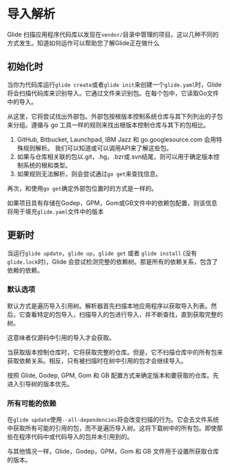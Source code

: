 # 导入解析

Glide 扫描应用程序代码库以发现在`vendor/`目录中管理的项目。这以几种不同的方式发生。知道如何运作可以帮助您了解Glide正在做什么

## 初始化时

当你为代码库运行`glide create`或者`glide init`来创建一个`glide.yaml`时，Glide 将会扫描代码库来识别导入。它通过文件来识别包。在每个包中，它读取Go文件中的导入。

从这里，它将尝试找出外部包。外部包按根版本控制系统仓库与其下列列出的子包来分组。遵循与 go 工具一样的规则来找出根版本控制仓库与其下的包相比。

1. GitHub, Bitbucket, Launchpad, IBM Jazz 和 go.googlesource.com 会用特殊规则解析。 我们可以知道或可以调用API来了解这些包。
2. 如果与仓库相关联的包以.git，.hg，.bzr或.svn结尾，则可以用于确定版本控制系统的根和类型。
3. 如果规则无法解析，则会尝试通过`go get`来查找信息。

再次，和使用`go get`确定外部包位置时的方式是一样的。

如果项目具有存储在Godep，GPM，Gom或GB文件中的依赖包配置，则该信息将用于填充`glide.yaml`文件中的版本

## 更新时

当运行`glide update`，`glide up`，`glide get` 或者 `glide install` (没有`glide.lock`时)，Glide 会尝试检测完整的依赖树。那是所有的依赖关系，包含了依赖的依赖。

### 默认选项

默认方式是遍历导入引用树。解析器首先扫描本地应用程序以获取导入列表。然后，它查看特定的包导入，扫描导入的包进行导入，并不断查找，直到获取完整的树。

这意味者仅源码中引用的导入才会获取。

当获取版本控制仓库时，它将获取完整的仓库。但是，它不扫描仓库中的所有包来获取依赖关系。相反，只有被扫描时在树中引用的包才会继续导入。

按照 Glide, Godep, GPM, Gom 和 GB 配置方式来确定版本和要获取的仓库。先进入引导树的版本优先。

### 所有可能的依赖

在`glide update`使用`--all-dependencies`将会改变扫描的行为。它会去文件系统中获取所有可能的引用的包，而不是遍历导入树。这将下载树中的所有包。即使那些在程序代码中或代码导入的包并未引用到的。

与其他情况一样，Glide，Godep，GPM，Gom 和 GB 文件用于设置所获取仓库的版本。
